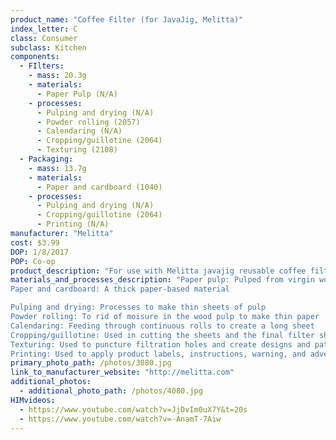 ```yaml
---
product_name: "Coffee Filter (for JavaJig, Melitta)"
index_letter: C
class: Consumer
subclass: Kitchen
components:
  - FIlters:
    - mass: 20.3g
    - materials:
      - Paper Pulp (N/A)
    - processes:
      - Pulping and drying (N/A)
      - Powder rolling (2057)
      - Calendaring (N/A)
      - Cropping/guillotine (2064)
      - Texturing (2108)
  - Packaging:
    - mass: 13.7g
    - materials:
      - Paper and cardboard (1040)
    - processes:
      - Pulping and drying (N/A)
      - Cropping/guillotine (2064)
      - Printing (N/A)
manufacturer: "Melitta"
cost: $3.99
DOP: 1/8/2017
POP: Co-op
product_description: "For use with Melitta javajig reusable coffee filter system Safety: Caution: Filter cup and inset may be hot after brewing. Easy-to-use directions: 1. Put filter insert face down (prongs up) on flat surface & place coffee filter on top. 2. Slide cup down over filter until snug. 3. Fill cup with your favorite ground coffee or tea. 4. Snap lid on top and it's ready for use. Remove used coffee filter & toss. Rinse & reuse cup."
materials_and_processes_description: "Paper pulp: Pulped from virgin wood and recycled paper
Paper and cardboard: A thick paper-based material

Pulping and drying: Processes to make thin sheets of pulp
Powder rolling: To rid of moisure in the wood pulp to make thin paper
Calendaring: Feeding through continuous rolls to create a long sheet
Cropping/guillotine: Used in cutting the sheets and the final filter shape
Texturing: Used to puncture filtration holes and create designs and patterns
Printing: Used to apply product labels, instructions, warning, and advertisements"
primary_photo_path: /photos/3080.jpg
link_to_manufacturer_website: "http://melitta.com"
additional_photos:
  - additional_photo_path: /photos/4080.jpg
HIMvideos:
  - https://www.youtube.com/watch?v=JjDvIm0uX7Y&t=20s
  - https://www.youtube.com/watch?v=-AnamT-7Aiw
---
```

